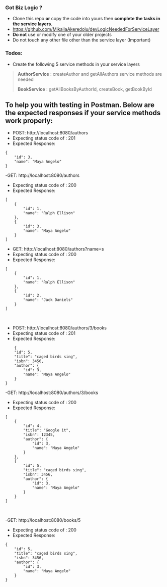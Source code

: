 ### Got Biz Logic ?
- Clone this repo **or** copy the code into yours then **complete the tasks in the service layers**. 
- https://github.com/MikailaAkeredolu/devLogicNeededForServiceLayer
- **Do not** use or modify one of your older projects
- Do not touch any other file other than the service layer (Important)

### Todos:
- Create the following 5 service methods in your service layers
> **AuthorService** : createAuthor and getAllAuthors service methods are needed 
>
> **BookService** : getAllBooksByAuthorId, createBook, getBookById

## To help you with testing in Postman. Below are the expected responses if your service methods work properly:

- POST: http://localhost:8080/authors
- Expecting status code of : 201
- Expected Response: 
```
{
    "id": 3,
    "name": "Maya Angelo"
}
```


-GET:  http://localhost:8080/authors
- Expecting status code of : 200
- Expected Response:
```
[
    {
        "id": 1,
        "name": "Ralph Ellison"
    },
    {
        "id": 3,
        "name": "Maya Angelo"
    }
]
```

- GET: http://localhost:8080/authors?name=s
- Expecting status code of : 200
- Expected Response:
```
[
    {
        "id": 1,
        "name": "Ralph Ellison"
    },
    {
        "id": 2,
        "name": "Jack Daniels"
    }
]
```


<br />

- POST: http://localhost:8080/authors/3/books
- Expecting status code of : 201
- Expected Response: 
```
    {
    "id": 5,
    "title": "caged birds sing",
    "isbn": 3456,
    "author": {
        "id": 3,
        "name": "Maya Angelo"
    }
}
```

-GET: http://localhost:8080/authors/3/books
- Expecting status code of : 200
- Expected Response:
```
[
    {
        "id": 4,
        "title": "Google it",
        "isbn": 12345,
        "author": {
            "id": 3,
            "name": "Maya Angelo"
        }
    },
    {
        "id": 5,
        "title": "caged birds sing",
        "isbn": 3456,
        "author": {
            "id": 3,
            "name": "Maya Angelo"
        }
    }
]
```

<br />

-GET: http://localhost:8080/books/5
- Expecting status code of : 200
- Expected Response:
```
{
    "id": 5,
    "title": "caged birds sing",
    "isbn": 3456,
    "author": {
        "id": 3,
        "name": "Maya Angelo"
    }
}
```

